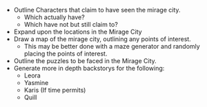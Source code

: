 - Outline Characters that claim to have seen the mirage city.
	- Which actually have?
	- Which have not but still claim to?
- Expand upon the locations in the Mirage City
- Draw a map of the mirage city, outlining any points of interest.
	- This may be better done with a maze generator and randomly placing the points of interest.
- Outline the puzzles to be faced in the Mirage City.
- Generate more in depth backstorys for the following:
	- Leora
	- Yasmine
	- Karis (If time permits)
	- Quill